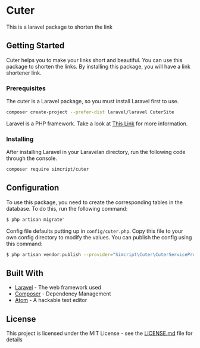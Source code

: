 # Cuter

This is a laravel package to shorten the link


## Getting Started

Cuter helps you to make your links short and beautiful. You can use this package to shorten the links. By installing this package, you will have a link shortener link.

### Prerequisites

The cuter is a Laravel package, so you must install Laravel first to use. 

```sh
composer create-project --prefer-dist laravel/laravel CuterSite
```
Laravel is a PHP framework. Take a look at [This Link](https://laravel.com/docs) for more information.

### Installing

After installing Laravel in your Laravelan directory, run the following code through the console.

```sh
composer require simcript/cuter
```

## Configuration

To use this package, you need to create the corresponding tables in the database. To do this, run the following command:

```sh
$ php artisan migrate"
```

Config file defaults putting up in `config/cuter.php`. Copy this file to your own config directory to modify the values. You can publish the config using this command:

```sh
$ php artisan vendor:publish --provider="Simcript\Cuter\CuterServiceProvider"
```

## Built With

* [Laravel](https://laravel.com/docs) - The web framework used
* [Composer](https://getcomposer.org) - Dependency Management
* [Atom](https://atom.io) - A hackable text editor

## License

This project is licensed under the MIT License - see the [LICENSE.md](LICENSE.md) file for details

